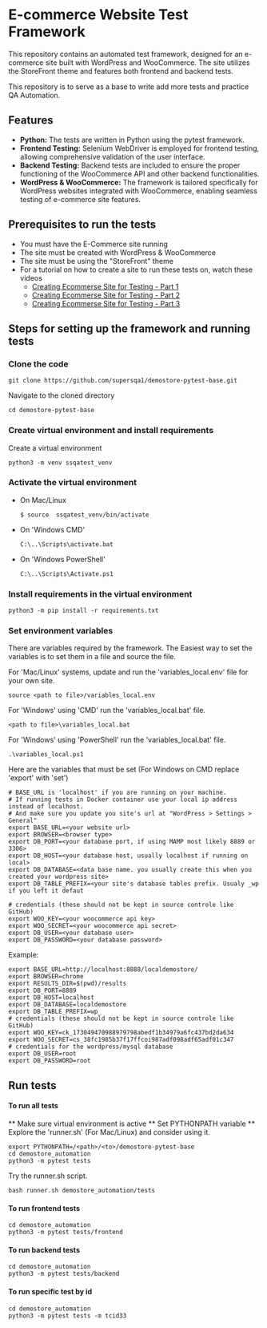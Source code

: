 # E-commerce Website Test Framework

This repository contains an automated test framework, designed for an e-commerce site built with WordPress and WooCommerce. The site utilizes the StoreFront theme and features both frontend and backend tests.

This repository is to serve as a base to write add more tests and practice QA Automation.

## Features

- **Python:** The tests are written in Python using the pytest framework.
- **Frontend Testing:** Selenium WebDriver is employed for frontend testing, allowing comprehensive validation of the user interface.
- **Backend Testing:** Backend tests are included to ensure the proper functioning of the WooCommerce API and other backend functionalities.
- **WordPress & WooCommerce:** The framework is tailored specifically for WordPress websites integrated with WooCommerce, enabling seamless testing of e-commerce site features.


## Prerequisites to run the tests
* You must have the E-Commerce site running
* The site must be created with WordPress & WooCommerce
* The site must be using the "StoreFront" theme
* For a tutorial on how to create a site to run these tests on, watch these videos
  * [Creating Ecommerse Site for Testing - Part 1](https://www.youtube.com/watch?v=KhLGXIxeJLI&t=1s&ab_channel=SuperSQA)
  * [Creating Ecommerse Site for Testing - Part 2](https://www.youtube.com/watch?v=w47JR3aoTNw&ab_channel=SuperSQA)
  * [Creating Ecommerse Site for Testing - Part 3](https://www.youtube.com/watch?v=qwCY8UEWqqM&ab_channel=SuperSQA)

## Steps for setting up the framework and running tests

### Clone the code
```
git clone https://github.com/supersqa1/demostore-pytest-base.git
```

Navigate to the cloned directory
```
cd demostore-pytest-base
```

### Create virtual environment and install requirements
Create a virtual environment
```
python3 -m venv ssqatest_venv
```

### Activate the virtual environment 
  - On Mac/Linux
    ```commandline
    $ source  ssqatest_venv/bin/activate
    ```

  - On 'Windows CMD'
    ```commandline
    C:\..\Scripts\activate.bat
    ```

  - On 'Windows PowerShell'
    ```commandline
    C:\..\Scripts\Activate.ps1
    ```
### Install requirements in the virtual environment
```commandline
python3 -m pip install -r requirements.txt
```

### Set environment variables
There are variables required by the framework. 
The Easiest way to set the variables is to set them in a file and source the file.

For 'Mac/Linux' systems, update and run the 'variables_local.env' file for your own site.

```
source <path to file>/variables_local.env
```

For 'Windows' using 'CMD' run the 'variables_local.bat' file.
```commandline
<path to file>\variables_local.bat
```

For 'Windows' using 'PowerShell' run the 'variables_local.bat' file.
```commandline
.\variables_local.ps1
```

Here are the variables that must be set
(For Windows on CMD replace 'export' with 'set')
```commandline
# BASE_URL is 'localhost' if you are running on your machine. 
# If running tests in Docker container use your local ip address instead of localhost. 
# And make sure you update you site's url at "WordPress > Settings > General"
export BASE_URL=<your website url> 
export BROWSER=<browser type>
export DB_PORT=<your database port, if using MAMP most likely 8889 or 3306>
export DB_HOST=<your database host, usually localhost if running on local>
export DB_DATABASE=<data base name. you usually create this when you created your wordpress site>
export DB_TABLE_PREFIX=<your site's database tables prefix. Usualy _wp if you left it defaut

# credentials (these should not be kept in source controle like GitHub)
export WOO_KEY=<your woocommerce api key>
export WOO_SECRET=<your woocommerce api secret>
export DB_USER=<your database user>
export DB_PASSWORD=<your database password>
```

Example:
```commandline
export BASE_URL=http://localhost:8888/localdemostore/
export BROWSER=chrome
export RESULTS_DIR=$(pwd)/results
export DB_PORT=8889
export DB_HOST=localhost
export DB_DATABASE=localdemostore
export DB_TABLE_PREFIX=wp_
# credentials (these should not be kept in source controle like GitHub)
export WOO_KEY=ck_173049470988979798abedf1b34979a6fc437bd2da634
export WOO_SECRET=cs_38fc1985b37f17ffcoi987adf098adf65adf01c347
# credentials for the wordpress/mysql database
export DB_USER=root
export DB_PASSWORD=root
```

## Run tests
#### To run all tests
** Make sure virtual environment is active
** Set PYTHONPATH variable
** Explore the 'runner.sh' (For Mac/Linux) and consider using it.

```commandline
export PYTHONPATH=/<path>/<to>/demostore-pytest-base
cd demostore_automation
python3 -m pytest tests
```
Try the runner.sh script.
```commandline
bash runner.sh demostore_automation/tests
```
#### To run frontend tests
```commandline
cd demostore_automation
python3 -m pytest tests/frontend
```
#### To run backend tests
```commandline
cd demostore_automation
python3 -m pytest tests/backend
```

#### To run specific test by id
```commandline
cd demostore_automation
python3 -m pytest tests -m tcid33
```

